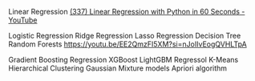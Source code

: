 Linear Regression
[(337) Linear Regression with Python in 60 Seconds - YouTube](https://www.youtube.com/shorts/hS2IZOX1rmI)

Logistic Regression
Ridge Regression
Lasso Regression
Decision Tree
Random Forests
https://youtu.be/EE2QmzFI5XM?si=nJoIIvEogQVHLTpA

Gradient Boosting
Regression
XGBoost
LightGBM Regressol
K-Means
Hierarchical Clustering 
Gaussian Mixture models
Apriori algorithm
